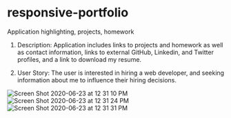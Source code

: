 # responsive-portfolio
Application highlighting, projects, homework

1. Description:
Application includes links to projects and homework as well as contact information, links to external GitHub, Linkedin, and Twitter profiles, and a link to download my resume.

2. User Story:
The user is interested in hiring a web developer, and seeking information about me to influence their hiring decisions.

![Screen Shot 2020-06-23 at 12 31 10 PM](https://user-images.githubusercontent.com/63209633/85430707-7ef0ac80-b54e-11ea-9f98-bbb42bf57edf.png)
![Screen Shot 2020-06-23 at 12 31 24 PM](https://user-images.githubusercontent.com/63209633/85430829-a778a680-b54e-11ea-9190-7ff970b7f19a.png)
![Screen Shot 2020-06-23 at 12 31 31 PM](https://user-images.githubusercontent.com/63209633/85430861-b19aa500-b54e-11ea-9e64-bc1f384b2739.png)

